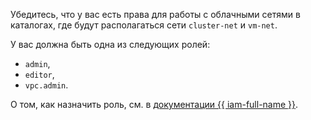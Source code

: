 Убедитесь, что у вас есть права для работы с облачными сетями в каталогах, где будут располагаться сети `cluster-net` и `vm-net`.

У вас должна быть одна из следующих ролей:

* `admin`,
* `editor`,
* `vpc.admin`.


О том, как назначить роль, см. в [документации {{ iam-full-name }}](../../../../iam/operations/roles/grant.md).
